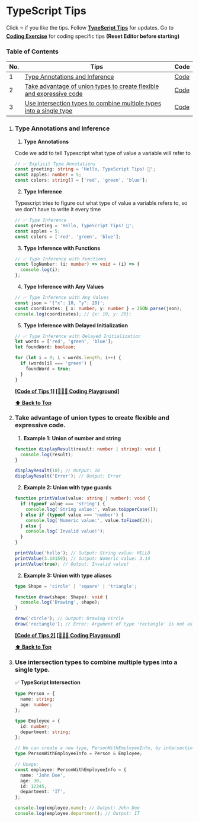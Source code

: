 # TypeScript Tips

Click :star: if you like the tips. Follow **[TypeScript Tips](https://facebook.com/TypeScriptTips/)** for updates.
Go to **[Coding Exercise](https://playcode.io/typescript)** for coding specific tips **(Reset Editor before starting)**

### Table of Contents

| No. | Tips                                                                                                                                          | Code                                                                         |
| --- | --------------------------------------------------------------------------------------------------------------------------------------------- | ---------------------------------------------------------------------------- |
| 1   | [Type Annotations and Inference](#type-annotations-and-inference)                                                                             | [Code](https://github.com/SujonHossain1/typescript-tips/blob/main/Tips-1.ts) |
| 2   | [Take advantage of union types to create flexible and expressive code](#take-advantage-of-union-types-to-create-flexible-and-expressive-code) | [Code](https://github.com/SujonHossain1/typescript-tips/blob/main/Tips-2.ts) |
| 3   | [Use intersection types to combine multiple types into a single type](#use-intersection-types-to-combine-multiple-types-into-a-single-type)   | [Code](https://github.com/SujonHossain1/typescript-tips/blob/main/Tips-3.ts) |

1. ### Type Annotations and Inference

   1. **Type Annotations**

   Code we add to tell Typescript what type of value a variable will refer to

   ```ts
   // ✅ Explicit Type Annotations
   const greeting: string = 'Hello, TypeScript Tips! 👋';
   const apples: number = 5;
   const colors: string[] = ['red', 'green', 'blue'];
   ```

   2. **Type Inference**

   Typescript tries to figure out what type of value a variable refers to, so we don't have to write it every time

   ```ts
   // ✅ Type Inference
   const greeting = 'Hello, TypeScript Tips! 👋';
   const apples = 5;
   const colors = ['red', 'green', 'blue'];
   ```

   3. **Type Inference with Functions**

   ```ts
   // ✅ Type Inference with Functions
   const logNumber: (i: number) => void = (i) => {
     console.log(i);
   };
   ```

   4. **Type Inference with Any Values**

   ```ts
   // ✅ Type Inference with Any Values
   const json = '{"x": 10, "y": 20}';
   const coordinates: { x: number; y: number } = JSON.parse(json);
   console.log(coordinates); // {x: 10, y: 20};
   ```

   5. **Type Inference with Delayed Initialization**

   ```ts
   // ✅ Type Inference with Delayed Initialization
   let words = ['red', 'green', 'blue'];
   let foundWord: boolean;

   for (let i = 0; i < words.length; i++) {
     if (words[i] === 'green') {
       foundWord = true;
     }
   }
   ```

   **[[Code of Tips 1]](https://github.com/SujonHossain1/typescript-tips/blob/main/Tips-1.ts) [[🧑🏻‍💻 Coding Playground]](https://playcode.io/typescript)**

   **[⬆ Back to Top](#table-of-contents)**

2. ### Take advantage of union types to create flexible and expressive code.

   1. **Example 1: Union of number and string**

   ```ts
   function displayResult(result: number | string): void {
     console.log(result);
   }

   displayResult(10); // Output: 10
   displayResult('Error'); // Output: Error
   ```

   2. **Example 2: Union with type guards**

   ```ts
   function printValue(value: string | number): void {
     if (typeof value === 'string') {
       console.log('String value:', value.toUpperCase());
     } else if (typeof value === 'number') {
       console.log('Numeric value:', value.toFixed(2));
     } else {
       console.log('Invalid value!');
     }
   }

   printValue('hello'); // Output: String value: HELLO
   printValue(3.14159); // Output: Numeric value: 3.14
   printValue(true); // Output: Invalid value!
   ```

   2. **Example 3: Union with type aliases**

   ```ts
   type Shape = 'circle' | 'square' | 'triangle';

   function draw(shape: Shape): void {
     console.log('Drawing', shape);
   }

   draw('circle'); // Output: Drawing circle
   draw('rectangle'); // Error: Argument of type 'rectangle' is not assignable to parameter of type 'Shape'
   ```

   **[[Code of Tips 2]](https://github.com/SujonHossain1/typescript-tips/blob/main/Tips-2.ts) [[🧑🏻‍💻 Coding Playground]](https://playcode.io/typescript)**

   **[⬆ Back to Top](#table-of-contents)**

3. ### Use intersection types to combine multiple types into a single type.

   ✅ **TypeScript Intersection**

   ```ts
   type Person = {
     name: string;
     age: number;
   };

   type Employee = {
     id: number;
     department: string;
   };

   // We can create a new type, PersonWithEmployeeInfo, by intersecting Person and Employee types.
   type PersonWithEmployeeInfo = Person & Employee;

   // Usage:
   const employee: PersonWithEmployeeInfo = {
     name: 'John Doe',
     age: 30,
     id: 12345,
     department: 'IT',
   };

   console.log(employee.name); // Output: John Doe
   console.log(employee.department); // Output: IT
   ```
